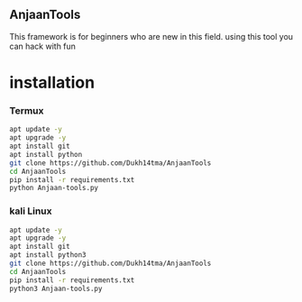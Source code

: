## AnjaanTools
This framework is for beginners who are new in this field. using this tool you can hack with fun

# installation
### Termux
```bash
apt update -y
apt upgrade -y
apt install git
apt install python
git clone https://github.com/Dukh14tma/AnjaanTools
cd AnjaanTools
pip install -r requirements.txt
python Anjaan-tools.py
```
### kali Linux

```bash
apt update -y
apt upgrade -y
apt install git
apt install python3
git clone https://github.com/Dukh14tma/AnjaanTools
cd AnjaanTools
pip install -r requirements.txt
python3 Anjaan-tools.py
```

